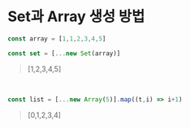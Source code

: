 # Set과 Array 생성 방법

```javascript
const array = [1,1,2,3,4,5]

const set = [...new Set(array)]
```


  > [1,2,3,4,5]

<br>

```javascript
const list = [...new Array(5)].map((t,i) => i+1)

```


  > [0,1,2,3,4]
